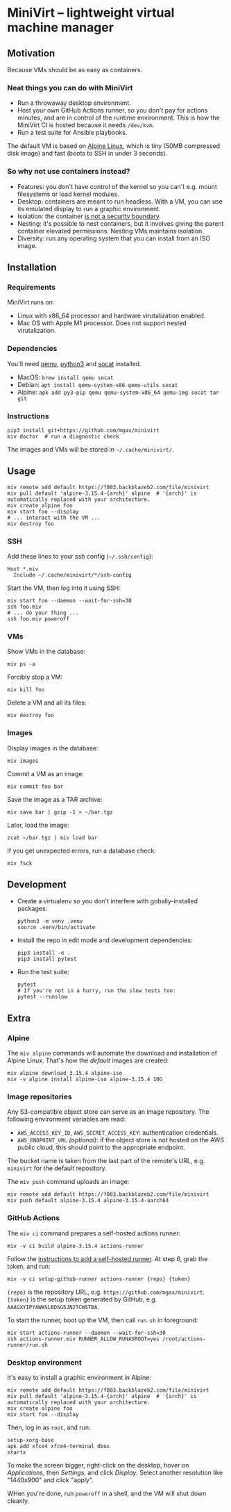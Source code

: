 # MiniVirt – lightweight virtual machine manager

## Motivation

Because VMs should be as easy as containers.

### Neat things you can do with MiniVirt

* Run a throwaway desktop environment.
* Host your own GitHub Actions runner, so you don't pay for actions minutes, and are in control of the runtime environment. This is how the MiniVirt CI is hosted because it needs `/dev/kvm`.
* Run a test suite for Ansible playbooks.

The default VM is based on [Alpine Linux](https://alpinelinux.org/), which is tiny (50MB compressed disk image) and fast (boots to SSH in under 3 seconds).

### So why not use containers instead?

* Features: you don't have control of the kernel so you can't e.g. mount filesystems or load kernel modules.
* Desktop: containers are meant to run headless. With a VM, you can use its emulated display to run a graphic environment.
* Isolation: the container [is not a security boundary](https://blog.aquasec.com/container-isolation).
* Nesting: it's possible to nest containers, but it involves giving the parent container elevated permissions. Nesting VMs maintains isolation.
* Diversity: run any operating system that you can install from an ISO image.

## Installation

### Requirements

MiniVirt runs on:

* Linux with x86_64 processor and hardware virutalization enabled.
* Mac OS with Apple M1 processor. Does not support nested virutalization.

### Dependencies

You'll need [qemu][], [python3][] and [socat][] installed.

[qemu]: https://www.qemu.org/
[python3]: https://www.python.org/
[socat]: http://www.dest-unreach.org/socat/

* MacOS: `brew install qemu socat`
* Debian: `apt install qemu-system-x86 qemu-utils socat`
* Alpine: `apk add py3-pip qemu qemu-system-x86_64 qemu-img socat tar git`

### Instructions

```shell
pip3 install git+https://github.com/mgax/minivirt
miv doctor  # run a diagnostic check
```

The images and VMs will be stored in `~/.cache/minivirt/`.

## Usage

```shell
miv remote add default https://f003.backblazeb2.com/file/minivirt
miv pull default 'alpine-3.15.4-{arch}' alpine  # '{arch}' is automatically replaced with your architecture.
miv create alpine foo
miv start foo --display
# ... interact with the VM ...
miv destroy foo
```

### SSH

Add these lines to your ssh config (`~/.ssh/config`):

```ssh-config
Host *.miv
  Include ~/.cache/minivirt/*/ssh-config
```

Start the VM, then log into it using SSH:

```shell
miv start foo --daemon --wait-for-ssh=30
ssh foo.miv
# ... do your thing ...
ssh foo.miv poweroff
```

### VMs

Show VMs in the database:

```shell
miv ps -a
```

Forcibly stop a VM:

```shell
miv kill foo
```

Delete a VM and all its files:

```shell
miv destroy foo
```

### Images

Display images in the database:

```shell
miv images
```

Commit a VM as an image:

```shell
miv commit foo bar
```

Save the image as a TAR archive:

```shell
miv save bar | gzip -1 > ~/bar.tgz
```

Later, load the image:

```shell
zcat ~/bar.tgz | miv load bar
```

If you get unexpected errors, run a database check:

```shell
miv fsck
```

## Development

* Create a virtualenv so you don't interfere with gobally-installed packages:
    ```shell
    python3 -m venv .venv
    source .venv/bin/activate
    ```
* Install the repo in edit mode and development dependencies:
    ```shell
    pip3 install -e .
    pip3 install pytest
    ```
* Run the test suite:
    ```shell
    pytest
    # If you're not in a hurry, run the slow tests too:
    pytest --runslow
    ```

## Extra

### Alpine

The `miv alpine` commands will automate the download and installation of Alpine Linux. That's how the _default_ images are created:

```shell
miv alpine download 3.15.4 alpine-iso
miv -v alpine install alpine-iso alpine-3.15.4 10G
```

### Image repositories

Any S3-compatible object store can serve as an image repository. The following environment variables are read:

* `AWS_ACCESS_KEY_ID`, `AWS_SECRET_ACCESS_KEY`: authentication credentials.
* `AWS_ENDPOINT_URL` _(optional)_: if the object store is not hosted on the AWS public cloud, this should point to the appropriate endpoint.

The bucket name is taken from the last part of the remote's URL, e.g. `minivirt` for the default repository.

The `miv push` command uploads an image:

```shell
miv remote add default https://f003.backblazeb2.com/file/minivirt
miv push default alpine-3.15.4 alpine-3.15.4-aarch64
```

### GitHub Actions

The `miv ci` command prepares a self-hosted actions runner:

```shell
miv -v ci build alpine-3.15.4 actions-runner
```

Follow the [instructions to add a self-hosted runner](https://docs.github.com/en/actions/hosting-your-own-runners/adding-self-hosted-runners#adding-a-self-hosted-runner-to-an-organization). At step 6, grab the token, and run:

```shell
miv -v ci setup-github-runner actions-runner {repo} {token}
```

`{repo}` is the repository URL, e.g. `https://github.com/mgax/minivirt`. `{token}` is the setup token generated by GitHub, e.g. `AAAGXYIPYAWWSLBDSG5JN2TCWSTBA`.

To start the runner, boot up the VM, then call `run.sh` in foreground:

```shell
miv start actions-runner --daemon --wait-for-ssh=30
ssh actions-runner.miv RUNNER_ALLOW_RUNASROOT=yes /root/actions-runner/run.sh
```

### Desktop environment

It's easy to install a graphic environment in Alpine:

```shell
miv remote add default https://f003.backblazeb2.com/file/minivirt
miv pull default 'alpine-3.15.4-{arch}' alpine  # '{arch}' is automatically replaced with your architecture.
miv create alpine foo
miv start foo --display
```

Then, log in as `root`, and run:

```shell
setup-xorg-base
apk add xfce4 xfce4-terminal dbus
startx
```

To make the screen bigger, right-click on the desktop, hover on _Applications_, then _Settings_, and click _Display_. Select another resolution like "1440x900" and click "apply".

WHen you're done, run `poweroff` in a shell, and the VM will shut down cleanly.
